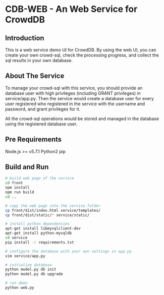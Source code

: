 # CDB-WEB  -  An Web Service for CrowdDB 

## Introduction

This is a web service demo UI for CrowdDB. By using the web UI, you can create your own crowd-sql, check the processing progress, and collect the sql results in your own database.

## About The Service

To manage your crowd-sql with this service, you should provide an database user with high privileges (including GRANT privileges) in service/app.py. Then the service would create a database user for every user registered who registered in the service with the username and password, and grant privileges for it.

All the crowd-sql operations would be stored and managed in the database using the registered database user.

## Pre Requirements

Node.js >= v5.7.1
Python2
pip


## Build and Run

``` bash
# build web page of the service
cd front
npm install
npm run build
cd ..

# copy the web page into the service folder
cp front/dist/index.html service/templates/
cp front/dist/static/* service/static/

# install python dependencies
apt-get install libmysqlclient-dev
apt-get install python-mysqldb
cd service
pip install -r requirements.txt

# configure the database with your own settings in app.py
vim service/app.py

# initialize database 
python model.py db init
python model.py db upgrade

# run demo
python web.py

```

